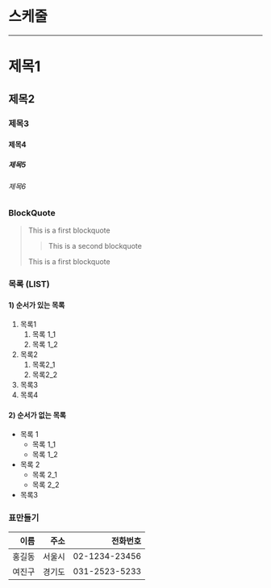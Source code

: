 # 스케줄

---

# 제목1

## 제목2

### 제목3

#### 제목4

##### 제목5

###### 제목6

### BlockQuote

> This is a first blockquote
>
> > This is a second blockquote
>
> This is a first blockquote

### 목록 (LIST)

#### 1) 순서가 있는 목록

1. 목록1
   1. 목록 1_1
   2. 목록 1_2
2. 목록2
   1. 목록2_1
   2. 목록2_2
3. 목록3
4. 목록4

#### 2) 순서가 없는 목록

- 목록 1
  - 목록 1_1
  - 목록 1_2
- 목록 2
  - 목록 2_1
  - 목록 2_2
- 목록3

### 표만들기

|   이름 |   주소 |      전화번호 |
| -----: | -----: | ------------: |
| 홍길동 | 서울시 | 02-1234-23456 |
| 여진구 | 경기도 | 031-2523-5233 |
